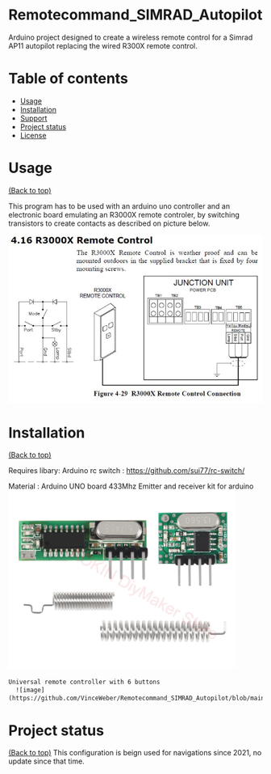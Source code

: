 # Remotecommand_SIMRAD_Autopilot

  Arduino project designed to create a wireless remote control for a Simrad AP11 autopilot replacing the wired R300X remote control.


# Table of contents

- [Usage](#usage)
- [Installation](#installation)
- [Support](#Support)
- [Project status](#Project-status)
- [License](#license)


# Usage
[(Back to top)](#table-of-contents)

  This program has to be used with an arduino uno controller and an electronic board emulating an R3000X remote controler, by switching transistors to create contacts as described on picture below.
  
  ![image](https://github.com/VinceWeber/Remotecommand_SIMRAD_Autopilot/blob/main/user674_pic26920_1485777873.jpg)

# Installation

[(Back to top)](#table-of-contents)
  
  Requires libary:   Arduino rc switch : https://github.com/sui77/rc-switch/

  Material :
    Arduino UNO board
    433Mhz Emitter and receiver kit for arduino
      ![image](https://github.com/VinceWeber/Remotecommand_SIMRAD_Autopilot/blob/main/433Mhz%20emitterreceiver.png)

    Universal remote controller with 6 buttons
      ![image](https://github.com/VinceWeber/Remotecommand_SIMRAD_Autopilot/blob/main/433Mhz%20emitterreceiver.png)
      
      
# Project status

[(Back to top)](#table-of-contents)
    This configuration is beign used for navigations since 2021, no update since that time.
